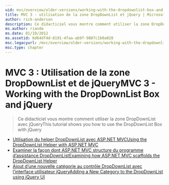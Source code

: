 ```yaml
---
uid: mvc/overview/older-versions/working-with-the-dropdownlist-box-and-jquery/index
title: MVC 3 - utilisation de la zone DropDownList et jQuery | Microsoft Docs
author: rick-anderson
description: Ce didacticiel vous montre comment utiliser la zone DropDownList avec jQuery
ms.author: riande
ms.date: 01/19/2012
ms.assetid: 6d64df4d-8191-4faa-ab9f-9807c1b0a020
msc.legacyurl: /mvc/overview/older-versions/working-with-the-dropdownlist-box-and-jquery
msc.type: chapter
---
```

<a name="mvc-3---working-with-the-dropdownlist-box-and-jquery"></a><span data-ttu-id="7451b-103">MVC 3 : Utilisation de la zone DropDownList et de jQuery</span><span class="sxs-lookup"><span data-stu-id="7451b-103">MVC 3 - Working with the DropDownList Box and jQuery</span></span>
====================
> <span data-ttu-id="7451b-104">Ce didacticiel vous montre comment utiliser la zone DropDownList avec jQuery</span><span class="sxs-lookup"><span data-stu-id="7451b-104">This tutorial shows you how to use the DropDownList Box with jQuery</span></span>


- [<span data-ttu-id="7451b-105">Utilisation du helper DropDownList avec ASP.NET MVC</span><span class="sxs-lookup"><span data-stu-id="7451b-105">Using the DropDownList Helper with ASP.NET MVC</span></span>](using-the-dropdownlist-helper-with-aspnet-mvc.md)
- [<span data-ttu-id="7451b-106">Examiner la façon dont ASP.NET MVC structure du programme d’assistance DropDownList</span><span class="sxs-lookup"><span data-stu-id="7451b-106">Examining how ASP.NET MVC scaffolds the DropDownList Helper</span></span>](examining-how-aspnet-mvc-scaffolds-the-dropdownlist-helper.md)
- [<span data-ttu-id="7451b-107">Ajout d’une nouvelle catégorie au contrôle DropDownList avec l’interface utilisateur jQuery</span><span class="sxs-lookup"><span data-stu-id="7451b-107">Adding a New Category to the DropDownList using jQuery UI</span></span>](adding-a-new-category-to-the-dropdownlist-using-jquery-ui.md)

